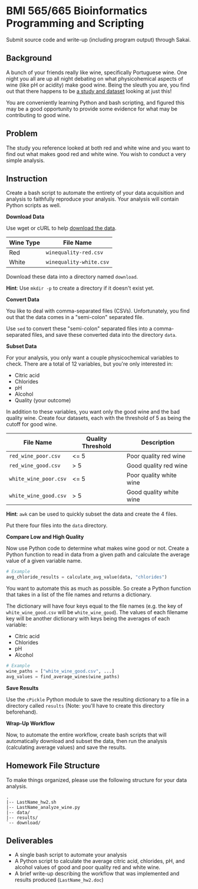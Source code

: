 # BMI 565/665 Bioinformatics Programming and Scripting

Submit source code and write-up (including program output) through Sakai.


## Background

A bunch of your friends really like wine, specifically Portuguese wine. One
night you all are up all night debating on what physicohemical aspects of wine
(like pH or acidity) make good wine. Being the sleuth you are, you find out
that there happens to be [a study and dataset][wine] looking at just this!

You are conveniently learning Python and bash scripting, and figured this may
be a good opportunity to provide some evidence for what may be contributing to
good wine.

[wine]: http://archive.ics.uci.edu/ml/datasets/Wine+Qualityhttp://archive.ics.uci.edu/ml/datasets/Wine+Quality


## Problem

The study you reference looked at both red and white wine and you want to find
out what makes good red and white wine. You wish to conduct a very simple
analysis.


## Instruction

Create a bash script to automate the entirety of your data acquisition and
analysis to faithfully reproduce your analysis. Your analysis will contain
Python scripts as well.


**Download Data**

Use wget or cURL to help [download the data][data].

| Wine Type | File Name               |
|-----------|-------------------------|
| Red       | `winequality-red.csv`   |
| White     | `winequality-white.csv` |

Download these data into a directory named `download`.

**Hint**: Use `mkdir -p` to create a directory if it doesn't exist yet.

[data]: http://archive.ics.uci.edu/ml/machine-learning-databases/wine-quality/


**Convert Data**

You like to deal with comma-separated files (CSVs). Unfortunately, you find out
that the data comes in a "semi-colon" separated file.

Use `sed` to convert these "semi-colon" separated files into a comma-separated
files, and save these converted data into the directory `data`.


**Subset Data**

For your analysis, you only want a couple physicochemical variables to check.
There are a total of 12 variables, but you're only interested in:

- Citric acid
- Chlorides
- pH
- Alcohol
- Quality (your outcome)

In addition to these variables, you want only the good wine and the bad quality
wine. Create four datasets, each with the threshold of 5 as being the cutoff
for good wine.

| File Name             | Quality Threshold | Description             |
|-----------------------|-------------------|-------------------------|
| `red_wine_poor.csv`   | <= 5              | Poor quality red wine   |
| `red_wine_good.csv`   | > 5               | Good quality red wine   |
| `white_wine_poor.csv` | <= 5              | Poor quality white wine |
| `white_wine_good.csv` | > 5               | Good quality white wine |

**Hint**: `awk` can be used to quickly subset the data and create the 4 files.

Put there four files into the `data` directory.


**Compare Low and High Quality**

Now use Python code to determine what makes wine good or not. Create a Python
function to read in data from a given path and calculate the average value of a
given variable name.

```python
# Example
avg_chloride_results = calculate_avg_value(data, "chlorides")
```

You want to automate this as much as possible. So create a Python function
that takes in a list of the file names and returns a dictionary.

The dictionary will have four keys equal to the file names (e.g.  the key of
`white_wine_good.csv` will be `white_wine_good`). The values of each filename
key will be another dictionary with keys being the averages of each variable:

- Citric acid
- Chlorides
- pH
- Alcohol

```python
# Example
wine_paths = ["white_wine_good.csv", ...]
avg_values = find_average_wines(wine_paths)
```


**Save Results**

Use the `cPickle` Python module to save the resulting dictionary to a file in a
directory called `results` (Note: you'll have to create this directory
beforehand).


**Wrap-Up Workflow**

Now, to automate the entire workflow, create bash scripts that will
automatically download and subset the data, then run the analysis (calculating
average values) and save the results.


## Homework File Structure

To make things organized, please use the following structure for your data
analysis.

```
.
|-- LastName_hw2.sh
|-- LastName_analyze_wine.py
|-- data/
|-- results/
`-- download/
```


## Deliverables

- A single bash script to automate your analysis
- A Python script to calculate the average citric acid, chlorides, pH, and
  alcohol values of good and poor quality red and white wine.
- A brief write-up describing the workflow that was implemented and results
  produced (`LastName_hw2.doc`)
